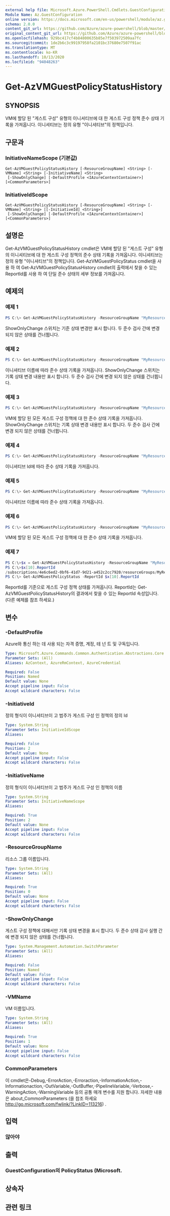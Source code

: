 ```yaml
---
external help file: Microsoft.Azure.PowerShell.Cmdlets.GuestConfiguration.dll-Help.xml
Module Name: Az.GuestConfiguration
online version: https://docs.microsoft.com/en-us/powershell/module/az.guestconfiguration/get-azvmguestpolicystatushistory
schema: 2.0.0
content_git_url: https://github.com/Azure/azure-powershell/blob/master/src/GuestConfiguration/GuestConfiguration/help/Get-AzVMGuestPolicyStatusHistory.md
original_content_git_url: https://github.com/Azure/azure-powershell/blob/master/src/GuestConfiguration/GuestConfiguration/help/Get-AzVMGuestPolicyStatusHistory.md
ms.openlocfilehash: 929bc417cf4b84800635b85e7f503972509aa7fc
ms.sourcegitcommit: 1de2b6c3c99197958fa2101bc37680e7507f91ac
ms.translationtype: MT
ms.contentlocale: ko-KR
ms.lasthandoff: 10/13/2020
ms.locfileid: "94048263"
---
```

# Get-AzVMGuestPolicyStatusHistory

## SYNOPSIS
VM에 할당 된 "게스트 구성" 유형의 이니셔티브에 대 한 게스트 구성 정책 준수 상태 기록을 가져옵니다.
이니셔티브는 정의 유형 "이니셔티브"의 정책입니다.

## 구문과

### InitiativeNameScope (기본값)
```
Get-AzVMGuestPolicyStatusHistory [-ResourceGroupName] <String> [-VMName] <String> [-InitiativeName] <String>
 [-ShowOnlyChange] [-DefaultProfile <IAzureContextContainer>] [<CommonParameters>]
```

### InitiativeIdScope
```
Get-AzVMGuestPolicyStatusHistory [-ResourceGroupName] <String> [-VMName] <String> [[-InitiativeId] <String>]
 [-ShowOnlyChange] [-DefaultProfile <IAzureContextContainer>] [<CommonParameters>]
```

## 설명은
Get-AzVMGuestPolicyStatusHistory cmdlet은 VM에 할당 된 "게스트 구성" 유형의 이니셔티브에 대 한 게스트 구성 정책의 준수 상태 기록을 가져옵니다.
이니셔티브는 정의 유형 "이니셔티브"의 정책입니다.
Get-AzVMGuestPolicyStatus cmdlet을 사용 하 여 Get-AzVMGuestPolicyStatusHistory cmdlet의 출력에서 찾을 수 있는 ReportId를 사용 하 여 단일 준수 상태의 세부 정보를 가져옵니다.

## 예제의

### 예제 1
```powershell
PS C:\> Get-AzVMGuestPolicyStatusHistory -ResourceGroupName "MyResourceGroupName" -VMName "MyVMName" -InitiativeId "/providers/Microsoft.Authorization/policySetDefinitions/3fa7cbf5-c0a4-4a59-85a5-cca4d996d5af" -ShowOnlyChange
```

ShowOnlyChange 스위치는 기준 상태 변경만 표시 합니다.
두 준수 검사 간에 변경 되지 않은 상태를 건너뜁니다.

### 예제 2
```powershell
PS C:\> Get-AzVMGuestPolicyStatusHistory -ResourceGroupName "MyResourceGroupName" -VMName "MyVMName" -InitiativeName "b5a822e0-ba98-4e54-9278-5d9833aa9b17" -ShowOnlyChange
```

이니셔티브 이름에 따라 준수 상태 기록을 가져옵니다.
ShowOnlyChange 스위치는 기록 상태 변경 내용만 표시 합니다.
두 준수 검사 간에 변경 되지 않은 상태를 건너뜁니다.

### 예제 3
```powershell
PS C:\> Get-AzVMGuestPolicyStatusHistory -ResourceGroupName "MyResourceGroupName" -VMName "MyVMName" -ShowOnlyChange
```

VM에 할당 된 모든 게스트 구성 정책에 대 한 준수 상태 기록을 가져옵니다.
ShowOnlyChange 스위치는 기록 상태 변경 내용만 표시 합니다.
두 준수 검사 간에 변경 되지 않은 상태를 건너뜁니다.

### 예제 4
```powershell
PS C:\> Get-AzVMGuestPolicyStatusHistory -ResourceGroupName "MyResourceGroupName" -VMName "MyVMName" -InitiativeId "/providers/Microsoft.Authorization/policySetDefinitions/3fa7cbf5-c0a4-4a59-85a5-cca4d996d5af"
```

이니셔티브 Id에 따라 준수 상태 기록을 가져옵니다.

### 예제 5
```powershell
PS C:\> Get-AzVMGuestPolicyStatusHistory -ResourceGroupName "MyResourceGroupName" -VMName "MyVMName" -InitiativeName "b5a822e0-ba98-4e54-9278-5d9833aa9b17"
```

이니셔티브 이름에 따라 준수 상태 기록을 가져옵니다.

### 예제 6
```powershell
PS C:\> Get-AzVMGuestPolicyStatusHistory -ResourceGroupName "MyResourceGroupName" -VMName "MyVMName"
```
VM에 할당 된 모든 게스트 구성 정책에 대 한 준수 상태 기록을 가져옵니다.

### 예제 7
```powershell
PS C:\>$x = Get-AzVMGuestPolicyStatusHistory -ResourceGroupName "MyResourceGroupName" -VMName "MyVMName"
PS C:\>$x[10].ReportId
/subscriptions/4e6c6ed2-0bf6-41d7-9d21-a452c2cc7920/resourceGroups/MyResourceGroupName/providers/Microsoft.Compute/virtualMachines/MyVMName/providers/Microsoft.GuestConfiguration/guestConfigurationAssignments/MaximumPasswordAge/reports/c271f845-2c0a-4456-a441-e48fc332d0ac
PS C:\> Get-AzVMGuestPolicyStatus -ReportId $x[10].ReportId
```

ReportId를 기준으로 게스트 구성 정책 상태를 가져옵니다.
ReportId는 Get-AzVMGuestPolicyStatusHistory의 결과에서 찾을 수 있는 ReportId 속성입니다. (다른 예제를 참조 하세요.)

## 변수

### -DefaultProfile
Azure와 통신 하는 데 사용 되는 자격 증명, 계정, 테 넌 트 및 구독입니다.

```yaml
Type: Microsoft.Azure.Commands.Common.Authentication.Abstractions.Core.IAzureContextContainer
Parameter Sets: (All)
Aliases: AzContext, AzureRmContext, AzureCredential

Required: False
Position: Named
Default value: None
Accept pipeline input: False
Accept wildcard characters: False
```

### -InitiativeId
정의 형식이 이니셔티브이 고 범주가 게스트 구성 인 정책의 정의 Id

```yaml
Type: System.String
Parameter Sets: InitiativeIdScope
Aliases:

Required: False
Position: 2
Default value: None
Accept pipeline input: False
Accept wildcard characters: False
```

### -InitiativeName
정의 형식이 이니셔티브이 고 범주가 게스트 구성 인 정책의 이름

```yaml
Type: System.String
Parameter Sets: InitiativeNameScope
Aliases:

Required: True
Position: 2
Default value: None
Accept pipeline input: False
Accept wildcard characters: False
```

### -ResourceGroupName
리소스 그룹 이름입니다.

```yaml
Type: System.String
Parameter Sets: (All)
Aliases:

Required: True
Position: 0
Default value: None
Accept pipeline input: False
Accept wildcard characters: False
```

### -ShowOnlyChange
게스트 구성 정책에 대해서만 기록 상태 변경을 표시 합니다.
두 준수 상태 감사 실행 간에 변경 되지 않은 상태를 건너뜁니다.

```yaml
Type: System.Management.Automation.SwitchParameter
Parameter Sets: (All)
Aliases:

Required: False
Position: Named
Default value: False
Accept pipeline input: False
Accept wildcard characters: False
```

### -VMName
VM 이름입니다.

```yaml
Type: System.String
Parameter Sets: (All)
Aliases:

Required: True
Position: 1
Default value: None
Accept pipeline input: False
Accept wildcard characters: False
```

### CommonParameters
이 cmdlet은-Debug,-ErrorAction,-Erroraction,-InformationAction,-Informationaction,-OutVariable,-OutBuffer,-PipelineVariable,-Verbose,-WarningAction,-WarningVariable 등의 공통 매개 변수를 지원 합니다. 자세한 내용은 about_CommonParameters (을 참조 하세요 http://go.microsoft.com/fwlink/?LinkID=113216) .

## 입력

### 않아야
## 출력

### GuestConfiguration의 PolicyStatus (Microsoft.
## 상속자

## 관련 링크
